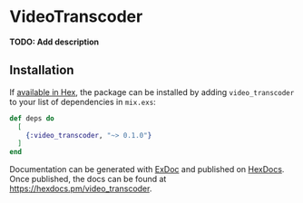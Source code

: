 # VideoTranscoder

**TODO: Add description**

## Installation

If [available in Hex](https://hex.pm/docs/publish), the package can be installed
by adding `video_transcoder` to your list of dependencies in `mix.exs`:

```elixir
def deps do
  [
    {:video_transcoder, "~> 0.1.0"}
  ]
end
```

Documentation can be generated with [ExDoc](https://github.com/elixir-lang/ex_doc)
and published on [HexDocs](https://hexdocs.pm). Once published, the docs can
be found at <https://hexdocs.pm/video_transcoder>.

